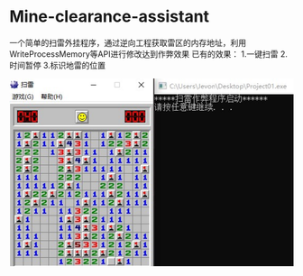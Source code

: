 # Mine-clearance-assistant

一个简单的扫雷外挂程序，通过逆向工程获取雷区的内存地址，利用WriteProcessMemory等API进行修改达到作弊效果
已有的效果：
  1.一键扫雷
  2.时间暂停
  3.标识地雷的位置

![](https://github.com/Jevon101/Mine-clearance-assistant/blob/main/test.jpg)

